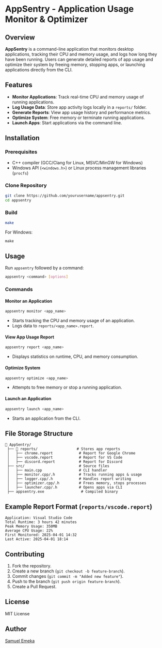 # AppSentry - Application Usage Monitor & Optimizer

## Overview
**AppSentry** is a command-line application that monitors desktop applications, tracking their CPU and memory usage, and logs how long they have been running. Users can generate detailed reports of app usage and optimize their system by freeing memory, stopping apps, or launching applications directly from the CLI.

## Features
- **Monitor Applications**: Track real-time CPU and memory usage of running applications.
- **Log Usage Data**: Store app activity logs locally in a `reports/` folder.
- **Generate Reports**: View app usage history and performance metrics.
- **Optimize System**: Free memory or terminate running applications.
- **Launch Apps**: Start applications via the command line.

## Installation
### Prerequisites
- C++ compiler (GCC/Clang for Linux, MSVC/MinGW for Windows)
- Windows API (`<windows.h>`) or Linux process management libraries (`procfs`)

### Clone Repository
```bash
git clone https://github.com/yourusername/appsentry.git
cd appsentry
```

### Build
```bash
make
```
For Windows:
```powershell
make
```

## Usage
Run `appsentry` followed by a command:
```bash
appsentry <command> [options]
```

### Commands
#### Monitor an Application
```bash
appsentry monitor <app_name>
```
- Starts tracking the CPU and memory usage of an application.
- Logs data to `reports/<app_name>.report`.

#### View App Usage Report
```bash
appsentry report <app_name>
```
- Displays statistics on runtime, CPU, and memory consumption.

#### Optimize System
```bash
appsentry optimize <app_name>
```
- Attempts to free memory or stop a running application.

#### Launch an Application
```bash
appsentry launch <app_name>
```
- Starts an application from the CLI.

## File Storage Structure
```
📂 AppSentry/
 ├── 📂 reports/                  # Stores app reports
 │   ├── chrome.report            # Report for Google Chrome
 │   ├── vscode.report            # Report for VS Code
 │   ├── discord.report           # Report for Discord
 ├── src/                         # Source files
 │   ├── main.cpp                 # CLI handler
 │   ├── monitor.cpp/.h           # Tracks running apps & usage
 │   ├── logger.cpp/.h            # Handles report writing
 │   ├── optimizer.cpp/.h         # Frees memory, stops processes
 │   ├── launcher.cpp/.h          # Opens apps via CLI
 ├── appsentry.exe                 # Compiled binary
```

## Example Report Format (`reports/vscode.report`)
```
Application: Visual Studio Code
Total Runtime: 3 hours 42 minutes
Peak Memory Usage: 350MB
Average CPU Usage: 22%
First Monitored: 2025-04-01 14:32
Last Active: 2025-04-01 18:14
```

## Contributing
1. Fork the repository.
2. Create a new branch (`git checkout -b feature-branch`).
3. Commit changes (`git commit -m "Added new feature"`).
4. Push to the branch (`git push origin feature-branch`).
5. Create a Pull Request.

## License
MIT License

## Author
[Samuel Emeka](https://github.com/samthemogul)

